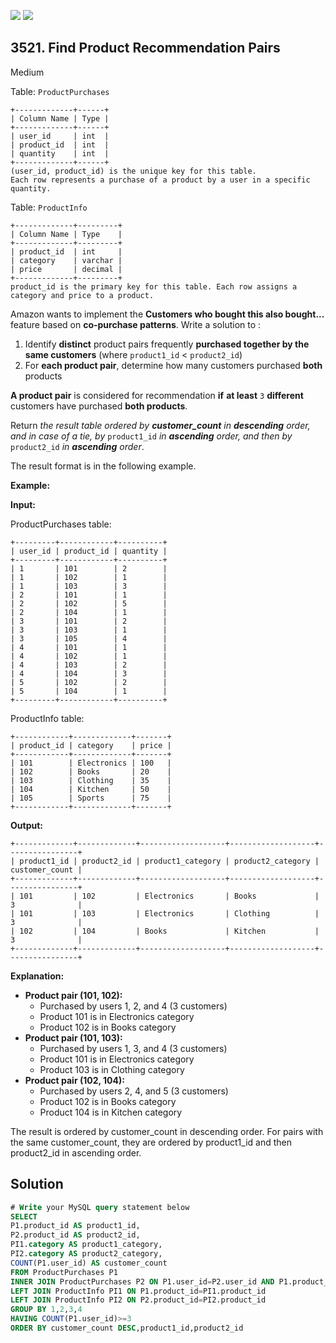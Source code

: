 [![](https://img.shields.io/github/stars/javadev/LeetCode-in-Kotlin?label=Stars&style=flat-square)](https://github.com/javadev/LeetCode-in-Kotlin)
[![](https://img.shields.io/github/forks/javadev/LeetCode-in-Kotlin?label=Fork%20me%20on%20GitHub%20&style=flat-square)](https://github.com/javadev/LeetCode-in-Kotlin/fork)

## 3521\. Find Product Recommendation Pairs

Medium

Table: `ProductPurchases`

    +-------------+------+
    | Column Name | Type |
    +-------------+------+
    | user_id     | int  |
    | product_id  | int  |
    | quantity    | int  |
    +-------------+------+
    (user_id, product_id) is the unique key for this table.
    Each row represents a purchase of a product by a user in a specific quantity. 

Table: `ProductInfo`

    +-------------+---------+
    | Column Name | Type    |
    +-------------+---------+
    | product_id  | int     |
    | category    | varchar |
    | price       | decimal |
    +-------------+---------+
    product_id is the primary key for this table. Each row assigns a category and price to a product. 

Amazon wants to implement the **Customers who bought this also bought...** feature based on **co-purchase patterns**. Write a solution to :

1.  Identify **distinct** product pairs frequently **purchased together by the same customers** (where `product1_id` < `product2_id`)
2.  For **each product pair**, determine how many customers purchased **both** products

**A product pair** is considered for recommendation **if** **at least** `3` **different** customers have purchased **both products**.

Return _the_ _result table ordered by **customer\_count** in **descending** order, and in case of a tie, by_ `product1_id` _in **ascending** order, and then by_ `product2_id` _in **ascending** order_.

The result format is in the following example.

**Example:**

**Input:**

ProductPurchases table:

    +---------+------------+----------+
    | user_id | product_id | quantity |
    +---------+------------+----------+
    | 1       | 101        | 2        |
    | 1       | 102        | 1        |
    | 1       | 103        | 3        |
    | 2       | 101        | 1        |
    | 2       | 102        | 5        |
    | 2       | 104        | 1        |
    | 3       | 101        | 2        |
    | 3       | 103        | 1        |
    | 3       | 105        | 4        |
    | 4       | 101        | 1        |
    | 4       | 102        | 1        |
    | 4       | 103        | 2        |
    | 4       | 104        | 3        |
    | 5       | 102        | 2        |
    | 5       | 104        | 1        |
    +---------+------------+----------+ 

ProductInfo table:

    +------------+-------------+-------+
    | product_id | category    | price |
    +------------+-------------+-------+
    | 101        | Electronics | 100   |
    | 102        | Books       | 20    |
    | 103        | Clothing    | 35    |
    | 104        | Kitchen     | 50    |
    | 105        | Sports      | 75    |
    +------------+-------------+-------+ 

**Output:**

    +-------------+-------------+-------------------+-------------------+----------------+
    | product1_id | product2_id | product1_category | product2_category | customer_count |
    +-------------+-------------+-------------------+-------------------+----------------+
    | 101         | 102         | Electronics       | Books             | 3              |
    | 101         | 103         | Electronics       | Clothing          | 3              |
    | 102         | 104         | Books             | Kitchen           | 3              |
    +-------------+-------------+-------------------+-------------------+----------------+ 

**Explanation:**

*   **Product pair (101, 102):**
    *   Purchased by users 1, 2, and 4 (3 customers)
    *   Product 101 is in Electronics category
    *   Product 102 is in Books category
*   **Product pair (101, 103):**
    *   Purchased by users 1, 3, and 4 (3 customers)
    *   Product 101 is in Electronics category
    *   Product 103 is in Clothing category
*   **Product pair (102, 104):**
    *   Purchased by users 2, 4, and 5 (3 customers)
    *   Product 102 is in Books category
    *   Product 104 is in Kitchen category

The result is ordered by customer\_count in descending order. For pairs with the same customer\_count, they are ordered by product1\_id and then product2\_id in ascending order.

## Solution

```sql
# Write your MySQL query statement below
SELECT
P1.product_id AS product1_id,
P2.product_id AS product2_id,
PI1.category AS product1_category,
PI2.category AS product2_category,
COUNT(P1.user_id) AS customer_count
FROM ProductPurchases P1
INNER JOIN ProductPurchases P2 ON P1.user_id=P2.user_id AND P1.product_id<P2.product_id
LEFT JOIN ProductInfo PI1 ON P1.product_id=PI1.product_id
LEFT JOIN ProductInfo PI2 ON P2.product_id=PI2.product_id
GROUP BY 1,2,3,4
HAVING COUNT(P1.user_id)>=3
ORDER BY customer_count DESC,product1_id,product2_id
```